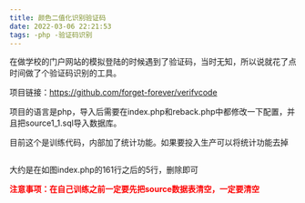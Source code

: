 ```yaml
---
title: 颜色二值化识别验证码
date: 2022-03-06 22:21:53
tags: -php -验证码识别
---
```


<p>在做学校的门户网站的模拟登陆的时候遇到了验证码，当时无知，所以说就花了点时间做了个验证码识别的工具。</p>

<p>项目链接：<a href="https://github.com/forget-forever/verifvcode">https://github.com/forget-forever/verifvcode</a></p>

<p>项目的语言是php，导入后需要在index.php和reback.php中都修改一下配置，并且把source1_1.sql导入数据库。</p>

<p>目前这个是训练代码，内部加了统计功能。如果要投入生产可以将统计功能去掉</p>

<figure class="wp-block-image size-large"><img src="https://blog.zhoumeilei.cn/wp-content/uploads/2020/08/image-1-1024x529.png" alt="" class="wp-image-83"/></figure>

<p>大约是在如图index.php的161行之后的5行，删除即可</p>

<p><span style="color:#fc0000" class="has-inline-color"><strong>注意事项：在自己训练之前一定要先把source数据表清空，一定要清空</strong></span></p>
